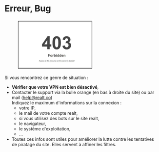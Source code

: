 # Erreur, Bug

<figure><img src="../../.gitbook/assets/image (105).png" alt=""><figcaption></figcaption></figure>

Si vous rencontrez ce genre de situation :&#x20;

* **Vérifier que votre VPN est bien désactivé**,
* Contacter le support via la bulle orange (en bas à droite du site) ou par mail (help@realt.co)\
  Indiquez le maximum d'informations sur la connexion :&#x20;
  * votre IP,
  * le mail de votre compte realt,
  * si vous utilisez des bots sur le site realt,
  * le navigateur,
  * le système d'exploitation,
  * ...
* Toutes ces infos sont utiles pour améliorer la lutte contre les tentatives de piratage du site. Elles servent à affiner les filtres.
